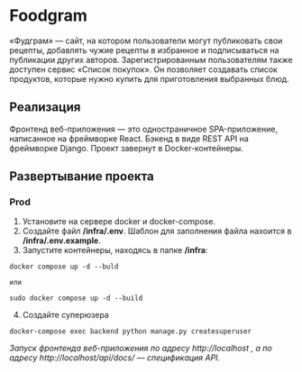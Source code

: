 # Foodgram

«Фудграм» — сайт, на котором пользователи могут публиковать свои рецепты, добавлять чужие рецепты в избранное и подписываться на публикации других авторов. Зарегистрированным пользователям также доступен сервис «Список покупок». Он позволяет создавать список продуктов, которые нужно купить для приготовления выбранных блюд.

## Реализация

Фронтенд веб-приложения — это одностраничное SPA-приложение, написанное на фреймворке React. Бэкенд в виде REST API на фреймворке Django.
Проект завернут в Docker-контейнеры.

## Развертывание проекта

### Prod
1. Установите на сервере docker и docker-compose.
2. Создайте файл **/infra/.env**. Шаблон для заполнения файла нахоится в **/infra/.env.example**.
3. Запустите контейнеры, находясь в папке **/infra**:
```
docker compose up -d --buld

или

sudo docker compose up -d --build
```
4. Создайте суперюзера
```
docker-compose exec backend python manage.py createsuperuser
```

*Запуск фронтенда веб-приложения по адресу http://localhost , а по адресу http://localhost/api/docs/ — спецификация API.*
